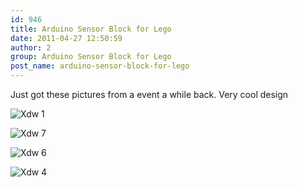```yaml
---
id: 946
title: Arduino Sensor Block for Lego
date: 2011-04-27 12:50:59
author: 2
group: Arduino Sensor Block for Lego
post_name: arduino-sensor-block-for-lego
---
```


Just got these pictures from a event a while back. Very cool design

![Xdw 1](http://139.162.84.35/wp-content/uploads/2011/04/xdw-1.jpg "xdw 1.jpg")

![Xdw 7](http://139.162.84.35/wp-content/uploads/2011/04/xdw-7.jpg "xdw 7.jpg")

![Xdw 6](http://139.162.84.35/wp-content/uploads/2011/04/xdw-6.jpg "xdw 6.jpg")

![Xdw 4](http://139.162.84.35/wp-content/uploads/2011/04/xdw-4.jpg "xdw 4.jpg")